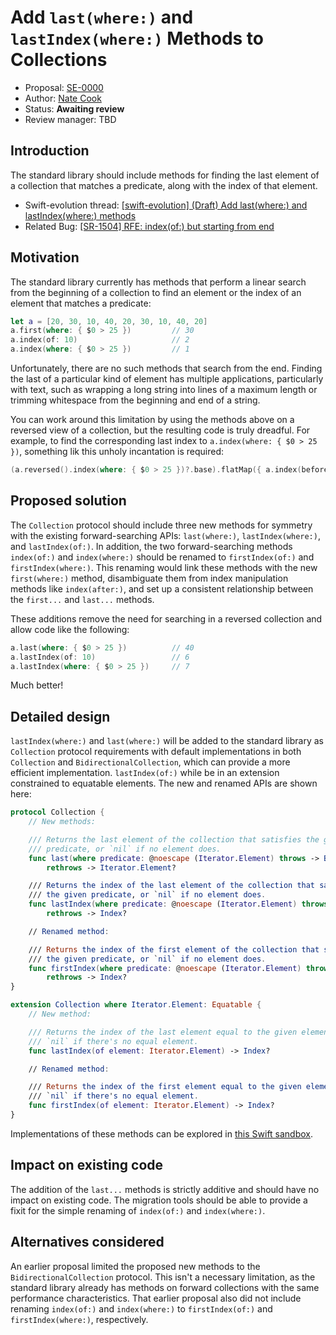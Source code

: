 # Add `last(where:)` and `lastIndex(where:)` Methods to Collections

* Proposal: [SE-0000]()
* Author: [Nate Cook](https://github.com/natecook1000)
* Status: **Awaiting review**
* Review manager: TBD

## Introduction

The standard library should include methods for finding the last element of a collection that matches a predicate, along with the index of that element.

* Swift-evolution thread: [\[swift-evolution\] (Draft) Add last(where:) and lastIndex(where:)	methods](https://lists.swift.org/pipermail/swift-evolution/Week-of-Mon-20160509/017048.html)
* Related Bug: [\[SR-1504\] RFE: index(of:) but starting from end](https://bugs.swift.org/browse/SR-1504)

## Motivation

The standard library currently has methods that perform a linear search from the beginning of a collection to find an element or the index of an element that matches a predicate:

```swift
let a = [20, 30, 10, 40, 20, 30, 10, 40, 20]
a.first(where: { $0 > 25 })         // 30
a.index(of: 10)                     // 2
a.index(where: { $0 > 25 })         // 1
```

Unfortunately, there are no such methods that search from the end. Finding the last of a particular kind of element has multiple applications, particularly with text, such as wrapping a long string into lines of a maximum length or trimming whitespace from the beginning and end of a string.

You can work around this limitation by using the methods above on a reversed view of a collection, but the resulting code is truly dreadful. For example, to find the corresponding last index to `a.index(where: { $0 > 25 })`, something lik this unholy incantation is required:

```swift
(a.reversed().index(where: { $0 > 25 })?.base).flatMap({ a.index(before: $0) })
```

## Proposed solution

The `Collection` protocol should include three new methods for symmetry with the existing forward-searching APIs: `last(where:)`, `lastIndex(where:)`, and `lastIndex(of:)`. In addition, the two forward-searching methods `index(of:)` and `index(where:)` should be renamed to `firstIndex(of:)` and `firstIndex(where:)`. This renaming would link these methods with the new `first(where:)` method, disambiguate them from index manipulation methods like `index(after:)`, and set up a consistent relationship between the `first...` and `last...` methods.

These additions remove the need for searching in a reversed collection and allow code like the following:

```swift
a.last(where: { $0 > 25 })          // 40
a.lastIndex(of: 10)                 // 6
a.lastIndex(where: { $0 > 25 })     // 7
```
Much better!

## Detailed design

`lastIndex(where:)` and `last(where:)` will be added to the standard library as `Collection` protocol requirements with default implementations in both `Collection` and `BidirectionalCollection`, which can provide a more efficient implementation. `lastIndex(of:)` while be in an extension constrained to equatable elements. The new and renamed APIs are shown here:

```swift
protocol Collection {
    // New methods:

    /// Returns the last element of the collection that satisfies the given
    /// predicate, or `nil` if no element does.
    func last(where predicate: @noescape (Iterator.Element) throws -> Bool) 
        rethrows -> Iterator.Element?

    /// Returns the index of the last element of the collection that satisfies 
    /// the given predicate, or `nil` if no element does.
    func lastIndex(where predicate: @noescape (Iterator.Element) throws -> Bool) 
        rethrows -> Index? 

    // Renamed method:

    /// Returns the index of the first element of the collection that satisfies 
    /// the given predicate, or `nil` if no element does.
    func firstIndex(where predicate: @noescape (Iterator.Element) throws -> Bool) 
        rethrows -> Index? 
}

extension Collection where Iterator.Element: Equatable {
    // New method:

    /// Returns the index of the last element equal to the given element, or 
    /// `nil` if there's no equal element.
    func lastIndex(of element: Iterator.Element) -> Index?

    // Renamed method:

    /// Returns the index of the first element equal to the given element, or 
    /// `nil` if there's no equal element.
    func firstIndex(of element: Iterator.Element) -> Index?
}
```

Implementations of these methods can be explored in [this Swift sandbox](http://swiftlang.ng.bluemix.net/#/repl/fc545dd5bcafa352ceac5494fe17421f6391685e1edd70bc1dfa196b6d77dd88).

## Impact on existing code

The addition of the `last...` methods is strictly additive and should have no impact on existing code. The migration tools should be able to provide a fixit for the simple renaming of `index(of:)` and `index(where:)`.

## Alternatives considered

An earlier proposal limited the proposed new methods to the `BidirectionalCollection` protocol. This isn't a necessary limitation, as the standard library already has methods on forward collections with the same performance characteristics. That earlier proposal also did not include renaming `index(of:)` and `index(where:)` to `firstIndex(of:)` and `firstIndex(where:)`, respectively.
